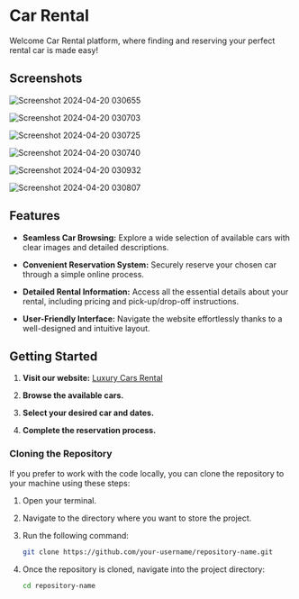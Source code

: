 # Car Rental 

Welcome  Car Rental platform, where finding and reserving your perfect rental car is made easy!

## Screenshots

![Screenshot 2024-04-20 030655](https://github.com/CocoShesh/Car-Rental-App/assets/110368170/2a643ac5-0fef-41c0-ab77-87388e11ea5f)
   
![Screenshot 2024-04-20 030703](https://github.com/CocoShesh/Car-Rental-App/assets/110368170/792125ed-de78-4862-b35d-869e0075def6)
  
![Screenshot 2024-04-20 030725](https://github.com/CocoShesh/Car-Rental-App/assets/110368170/244998ec-f811-4e77-85aa-24289ee88d4f)
  
![Screenshot 2024-04-20 030740](https://github.com/CocoShesh/Car-Rental-App/assets/110368170/3ad99b76-9068-40fd-9088-ab32a92867c5)
  
![Screenshot 2024-04-20 030932](https://github.com/CocoShesh/Car-Rental-App/assets/110368170/93f0becd-3d80-4e34-a690-3a4c31d2efee)

![Screenshot 2024-04-20 030807](https://github.com/CocoShesh/Car-Rental-App/assets/110368170/4bb1ccff-f273-4608-8fd4-ff62469511f6)

## Features

- **Seamless Car Browsing:** Explore a wide selection of available cars with clear images and detailed descriptions.
  
- **Convenient Reservation System:** Securely reserve your chosen car through a simple online process.
  
- **Detailed Rental Information:** Access all the essential details about your rental, including pricing and pick-up/drop-off instructions.
  
- **User-Friendly Interface:** Navigate the website effortlessly thanks to a well-designed and intuitive layout.


## Getting Started

1. **Visit our website:** [Luxury Cars Rental](https://luxury-cars-rental.netlify.app/)
   
2. **Browse the available cars.**
   
3. **Select your desired car and dates.**
   
4. **Complete the reservation process.**

### Cloning the Repository

If you prefer to work with the code locally, you can clone the repository to your machine using these steps:

1. Open your terminal.

2. Navigate to the directory where you want to store the project.

3. Run the following command:

   ```bash
   git clone https://github.com/your-username/repository-name.git

4. Once the repository is cloned, navigate into the project directory:
   ```bash
   cd repository-name

